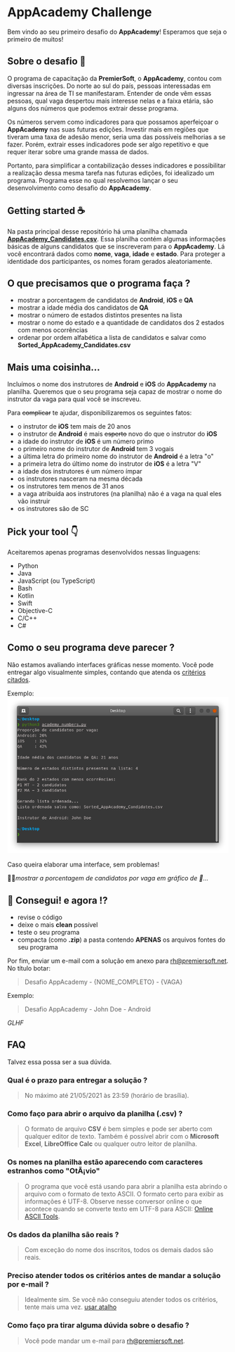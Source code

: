 # AppAcademy Challenge

Bem vindo ao seu primeiro desafio do **AppAcademy**! Esperamos que seja o primeiro de muitos!

## Sobre o desafio 🎯

O programa de capacitação da **PremierSoft**, o **AppAcademy**, contou com diversas inscrições. Do norte ao sul do país, pessoas interessadas em ingressar na área de TI se manifestaram. Entender de onde vêm essas pessoas, qual vaga despertou mais interesse nelas e a faixa etária, são alguns dos números que podemos extrair desse programa.

Os números servem como indicadores para que possamos aperfeiçoar o **AppAcademy** nas suas futuras edições. Investir mais em regiões que tiveram uma taxa de adesão menor, seria uma das possíveis melhorias a se fazer. Porém, extrair esses indicadores pode ser algo repetitivo e que requer iterar sobre uma grande massa de dados.

Portanto, para simplificar a contabilização desses indicadores e possibilitar a realização dessa mesma tarefa nas futuras edições, foi idealizado um programa. Programa esse no qual resolvemos lançar o seu desenvolvimento como desafio do **AppAcademy**.

## Getting started ☕️

Na pasta principal desse repositório há uma planilha chamada [**AppAcademy_Candidates.csv**](./AppAcademy_Candidates.csv). Essa planilha contém algumas informações básicas de alguns candidatos que se inscreveram para o **AppAcademy**. Lá você encontrará dados como **nome**, **vaga**, **idade** e **estado**. Para proteger a identidade dos participantes, os nomes foram gerados aleatoriamente.

## O que precisamos que o programa faça ?

- mostrar a porcentagem de candidatos de **Android**, **iOS** e **QA**
- mostrar a idade média dos candidatos de **QA**
- mostrar o número de estados distintos presentes na lista
- mostrar o nome do estado e a quantidade de candidatos dos 2 estados com menos ocorrências
- ordenar por ordem alfabética a lista de candidatos e salvar como **Sorted_AppAcademy_Candidates.csv**

## Mais uma coisinha...

Incluímos o nome dos instrutores de **Android** e **iOS** do **AppAcademy** na planilha. Queremos que o seu programa seja capaz de mostrar o nome do instrutor da vaga para qual você se inscreveu.

Para ~~complicar~~ te ajudar, disponibilizaremos os seguintes fatos:
- o instrutor de **iOS** tem mais de 20 anos
- o instrutor de **Android** é mais ~~esperto~~ novo do que o instrutor do **iOS**
- a idade do instrutor de **iOS** é um número primo
- o primeiro nome do instrutor de **Android** tem 3 vogais
- a última letra do primeiro nome do instrutor de **Android** é a letra "o"
- a primeira letra do último nome do instrutor de **iOS** é a letra "V"
- a idade dos instrutores é um número ímpar
- os instrutores nasceram na mesma década
- os instrutores tem menos de 31 anos
- a vaga atribuída aos instrutores (na planilha) não é a vaga na qual eles vão instruir
- os instrutores são de SC

## Pick your tool 👇

Aceitaremos apenas programas desenvolvidos nessas linguagens:
- Python
- Java
- JavaScript (ou TypeScript)
- Bash
- Kotlin
- Swift
- Objective-C
- C/C++
- C#

## Como o seu programa deve parecer ?

Não estamos avaliando interfaces gráficas nesse momento. Você pode entregar algo visualmente simples, contando que atenda os [critérios citados](#o-que-precisamos-que-o-programa-faça-).

Exemplo:
![alt text](__assets/py_academy_numbers.png)

Caso queira elaborar uma interface, sem problemas!

🤔💭*mostrar a porcentagem de candidatos por vaga em gráfico de 🍕...*

## 🎉 Consegui! e agora !?

- revise o código
- deixe o mais **clean** possível
- teste o seu programa
- compacta (como **.zip**) a pasta contendo **APENAS** os arquivos fontes do seu programa

Por fim, enviar um e-mail com a solução em anexo para [rh@premiersoft.net](mailto:rh@premiersoft.net). No título botar:
> Desafio AppAcademy - {NOME_COMPLETO} - {VAGA}

Exemplo:
> Desafio AppAcademy - John Doe - Android

*GLHF*

## FAQ

Talvez essa possa ser a sua dúvida.

### Qual é o prazo para entregar a solução ?
> No máximo até 21/05/2021 às 23:59 (horário de brasília).

### Como faço para abrir o arquivo da planilha (.csv) ?
> O formato de arquivo **CSV** é bem simples e pode ser aberto com qualquer editor de texto. Também é possível abrir com o **Microsoft Excel**, **LibreOffice Calc** ou qualquer outro leitor de planilha.

### Os nomes na planilha estão aparecendo com caracteres estranhos como "OtÃ¡vio"
> O programa que você está usando para abrir a planilha esta abrindo o arquivo com o formato de texto ASCII. O formato certo para exibir as informações é UTF-8. Observe nesse conversor online o que acontece quando se converte texto em UTF-8 para ASCII: [Online ASCII Tools](https://onlineasciitools.com/convert-utf8-to-ascii?input=Ot%C3%A1vio).

### Os dados da planilha são reais ?
> Com exceção do nome dos inscritos, todos os demais dados são reais.

### Preciso atender todos os critérios antes de mandar a solução por e-mail ?
> Idealmente sim. Se você não conseguiu atender todos os critérios, tente mais uma vez. [usar atalho](#getting-started-%EF%B8%8F)

### Como faço pra tirar alguma dúvida sobre o desafio ?
> Você pode mandar um e-mail para [rh@premiersoft.net](mailto:rh@premiersoft.net).